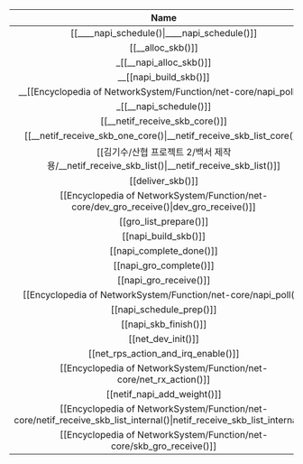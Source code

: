 
|                                                           Name                                                           | Parameter | Return |    Location     |
| :----------------------------------------------------------------------------------------------------------------------: | :-------: | :----: | :-------------: |
|                                       [[____napi_schedule()\|____napi_schedule()]]                                       |           |  void  | /net/core/dev.c |
|                                                    [[__alloc_skb()]]                                                     |           |        |                 |
|                                                 _[[__napi_alloc_skb()]]                                                  |           |        |                 |
|                                                  __[[napi_build_skb()]]                                                  |           |        |                 |
|                                                    __[[Encyclopedia of NetworkSystem/Function/net-core/napi_poll()]]                                                     |           |        |                 |
|                                                  _[[__napi_schedule()]]                                                  |           |        |                 |
|                                              [[__netif_receive_skb_core()]]                                              |           |        |                 |
|                           [[__netif_receive_skb_one_core()\|__netif_receive_skb_list_core()]]                           |           |        |                 |
|                                [[김기수/산협 프로젝트 2/백서 제작용/__netif_receive_skb_list()\|__netif_receive_skb_list()]]                                |           |        |                 |
|                                                    [[deliver_skb()]]                                                     |           |        |                 |
|                 [[Encyclopedia of NetworkSystem/Function/net-core/dev_gro_receive()\|dev_gro_receive()]]                 |           |        |                 |
|                                                  [[gro_list_prepare()]]                                                  |           |        |                 |
|                                                   [[napi_build_skb()]]                                                   |           |        |                 |
|                                                 [[napi_complete_done()]]                                                 |           |        |                 |
|                                                 [[napi_gro_complete()]]                                                  |           |        |                 |
|                                                  [[napi_gro_receive()]]                                                  |           |        |                 |
|                                                     [[Encyclopedia of NetworkSystem/Function/net-core/napi_poll()]]                                                      |           |        |                 |
|                                                 [[napi_schedule_prep()]]                                                 |           |        |                 |
|                                                  [[napi_skb_finish()]]                                                   |           |        |                 |
|                                                    [[net_dev_init()]]                                                    |           |        |                 |
|                                           [[net_rps_action_and_irq_enable()]]                                            |           |        |                 |
|                                                   [[Encyclopedia of NetworkSystem/Function/net-core/net_rx_action()]]                                                    |           |        |                 |
|                                               [[netif_napi_add_weight()]]                                                |           |        |                 |
| [[Encyclopedia of NetworkSystem/Function/net-core/netif_receive_skb_list_internal()\|netif_receive_skb_list_internal()]] |           |        |                 |
|                          [[Encyclopedia of NetworkSystem/Function/net-core/skb_gro_receive()]]                           |           |        |                 |



